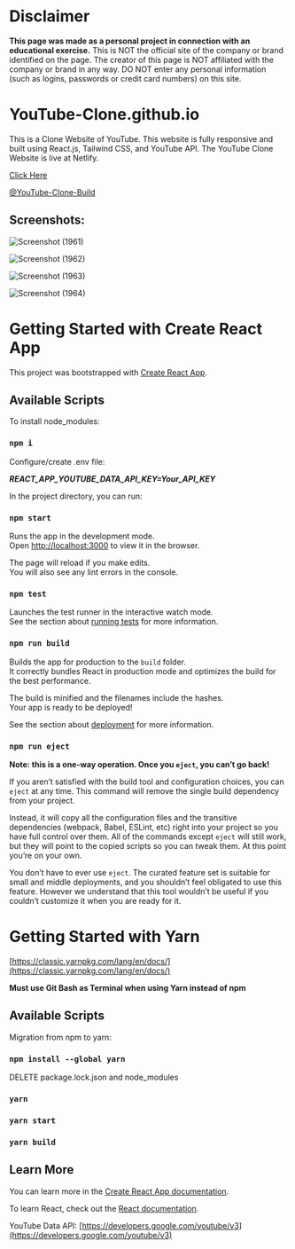 <h1>Disclaimer</h1>

**This page was made as a personal project in connection with an educational exercise.**
This is NOT the official site of the company or brand identified on the page. The creator of this page is NOT affiliated with the company or brand in any way. DO NOT enter any personal information (such as logins, passwords or credit card numbers) on this site.

# YouTube-Clone.github.io
This is a Clone Website of YouTube. This website is fully responsive and built using React.js, Tailwind CSS, and YouTube API. The YouTube Clone Website is live at Netlify.

[Click Here](https://youtube-lite-debajyotitalukder-github.netlify.app/)


[@YouTube-Clone-Build](https://github.com/DebajyotiTalukder2001/YouTube-Clone-Build)

<h2>Screenshots:</h2>

![Screenshot (1961)](https://github.com/DebajyotiTalukder2001/YouTube-Clone.github.io/assets/136104351/e4bda287-7e19-4a8e-89b2-41e6c5138bd0)



![Screenshot (1962)](https://github.com/DebajyotiTalukder2001/YouTube-Clone.github.io/assets/136104351/bef96abf-ee75-46fa-883e-d583b536c564)




![Screenshot (1963)](https://github.com/DebajyotiTalukder2001/YouTube-Clone.github.io/assets/136104351/6ab53720-b166-455e-9516-c1d63af2c7c5)





![Screenshot (1964)](https://github.com/DebajyotiTalukder2001/YouTube-Clone.github.io/assets/136104351/5a76f82b-7619-4e87-b809-0c2170d93a73)




# Getting Started with Create React App

This project was bootstrapped with [Create React App](https://github.com/facebook/create-react-app).

## Available Scripts


To install node_modules: 

### `npm i`

Configure/create .env file:

***REACT_APP_YOUTUBE_DATA_API_KEY=Your_API_KEY***

In the project directory, you can run:

### `npm start`

Runs the app in the development mode.\
Open [http://localhost:3000](http://localhost:3000) to view it in the browser.

The page will reload if you make edits.\
You will also see any lint errors in the console.

### `npm test`

Launches the test runner in the interactive watch mode.\
See the section about [running tests](https://facebook.github.io/create-react-app/docs/running-tests) for more information.

### `npm run build`

Builds the app for production to the `build` folder.\
It correctly bundles React in production mode and optimizes the build for the best performance.

The build is minified and the filenames include the hashes.\
Your app is ready to be deployed!

See the section about [deployment](https://facebook.github.io/create-react-app/docs/deployment) for more information.

### `npm run eject`

**Note: this is a one-way operation. Once you `eject`, you can’t go back!**

If you aren’t satisfied with the build tool and configuration choices, you can `eject` at any time. This command will remove the single build dependency from your project.

Instead, it will copy all the configuration files and the transitive dependencies (webpack, Babel, ESLint, etc) right into your project so you have full control over them. All of the commands except `eject` will still work, but they will point to the copied scripts so you can tweak them. At this point you’re on your own.

You don’t have to ever use `eject`. The curated feature set is suitable for small and middle deployments, and you shouldn’t feel obligated to use this feature. However we understand that this tool wouldn’t be useful if you couldn’t customize it when you are ready for it.


# Getting Started with Yarn

[https://classic.yarnpkg.com/lang/en/docs/](https://classic.yarnpkg.com/lang/en/docs/)

**Must use Git Bash as Terminal when using Yarn instead of npm**

## Available Scripts

Migration from npm to yarn:

### `npm install --global yarn`

DELETE package.lock.json and node_modules

### `yarn`

### `yarn start`

### `yarn build`

## Learn More

You can learn more in the [Create React App documentation](https://create-react-app.dev/docs/getting-started/).

To learn React, check out the [React documentation](https://react.dev/).

YouTube Data API: [https://developers.google.com/youtube/v3](https://developers.google.com/youtube/v3)
